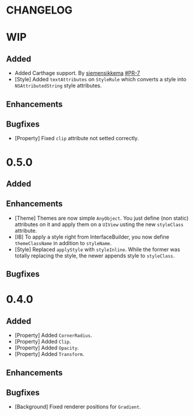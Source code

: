 # CHANGELOG

# WIP

## Added

- Added Carthage support. By [siemensikkema](https://github.com/siemensikkema) [#PR-7](https://github.com/akane/Gaikan/pull/7)
- [Style] Added `textAttributes` on `StyleRule` which converts a style into `NSAttributedString` style attributes.

## Enhancements

## Bugfixes

- [Property] Fixed `clip` attribute not setted correctly.

# 0.5.0

## Added

## Enhancements

- [Theme] Themes are now simple `AnyObject`. You just define (non static) attributes
on it and apply them on a `UIView` usting the new `styleClass` attribute.
- [IB] To apply a style right from InterfaceBuilder, you now define `themeClassName`
in addition to `styleName`.
- [Style] Replaced `applyStyle` with `styleInline`.
While the former was totally replacing the style, the newer appends style to `styleClass`.

## Bugfixes

# 0.4.0

## Added

- [Property] Added `CornerRadius`.
- [Property] Added `Clip`.
- [Property] Added `Opacity`.
- [Property] Added `Transform`.

## Enhancements

## Bugfixes

- [Background] Fixed renderer positions for `Gradient`.
